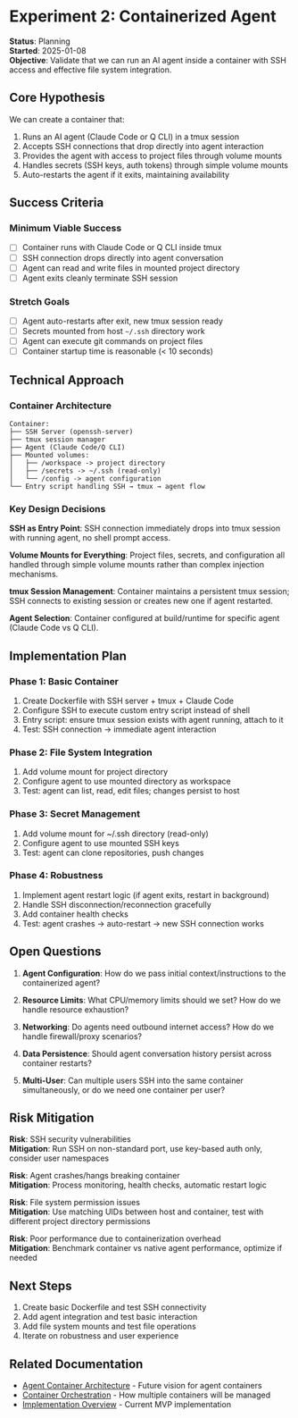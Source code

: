 # Experiment 2: Containerized Agent

**Status**: Planning  
**Started**: 2025-01-08  
**Objective**: Validate that we can run an AI agent inside a container with SSH access and effective file system integration.

## Core Hypothesis

We can create a container that:
1. Runs an AI agent (Claude Code or Q CLI) in a tmux session
2. Accepts SSH connections that drop directly into agent interaction
3. Provides the agent with access to project files through volume mounts
4. Handles secrets (SSH keys, auth tokens) through simple volume mounts
5. Auto-restarts the agent if it exits, maintaining availability

## Success Criteria

### Minimum Viable Success
- [ ] Container runs with Claude Code or Q CLI inside tmux
- [ ] SSH connection drops directly into agent conversation
- [ ] Agent can read and write files in mounted project directory  
- [ ] Agent exits cleanly terminate SSH session

### Stretch Goals
- [ ] Agent auto-restarts after exit, new tmux session ready
- [ ] Secrets mounted from host `~/.ssh` directory work
- [ ] Agent can execute git commands on project files
- [ ] Container startup time is reasonable (< 10 seconds)

## Technical Approach

### Container Architecture
```
Container:
├── SSH Server (openssh-server)
├── tmux session manager
├── Agent (Claude Code/Q CLI)
├── Mounted volumes:
│   ├── /workspace -> project directory
│   ├── /secrets -> ~/.ssh (read-only)
│   └── /config -> agent configuration
└── Entry script handling SSH → tmux → agent flow
```

### Key Design Decisions

**SSH as Entry Point**: SSH connection immediately drops into tmux session with running agent, no shell prompt access.

**Volume Mounts for Everything**: Project files, secrets, and configuration all handled through simple volume mounts rather than complex injection mechanisms.

**tmux Session Management**: Container maintains a persistent tmux session; SSH connects to existing session or creates new one if agent restarted.

**Agent Selection**: Container configured at build/runtime for specific agent (Claude Code vs Q CLI).

## Implementation Plan

### Phase 1: Basic Container
1. Create Dockerfile with SSH server + tmux + Claude Code
2. Configure SSH to execute custom entry script instead of shell
3. Entry script: ensure tmux session exists with agent running, attach to it
4. Test: SSH connection → immediate agent interaction

### Phase 2: File System Integration  
1. Add volume mount for project directory
2. Configure agent to use mounted directory as workspace
3. Test: agent can list, read, edit files; changes persist to host

### Phase 3: Secret Management
1. Add volume mount for ~/.ssh directory (read-only)
2. Configure agent to use mounted SSH keys
3. Test: agent can clone repositories, push changes

### Phase 4: Robustness
1. Implement agent restart logic (if agent exits, restart in background)
2. Handle SSH disconnection/reconnection gracefully  
3. Add container health checks
4. Test: agent crashes → auto-restart → new SSH connection works

## Open Questions

1. **Agent Configuration**: How do we pass initial context/instructions to the containerized agent?

2. **Resource Limits**: What CPU/memory limits should we set? How do we handle resource exhaustion?

3. **Networking**: Do agents need outbound internet access? How do we handle firewall/proxy scenarios?

4. **Data Persistence**: Should agent conversation history persist across container restarts?

5. **Multi-User**: Can multiple users SSH into the same container simultaneously, or do we need one container per user?

## Risk Mitigation

**Risk**: SSH security vulnerabilities  
**Mitigation**: Run SSH on non-standard port, use key-based auth only, consider user namespaces

**Risk**: Agent crashes/hangs breaking container  
**Mitigation**: Process monitoring, health checks, automatic restart logic  

**Risk**: File system permission issues  
**Mitigation**: Use matching UIDs between host and container, test with different project directory permissions

**Risk**: Poor performance due to containerization overhead  
**Mitigation**: Benchmark container vs native agent performance, optimize if needed

## Next Steps

1. Create basic Dockerfile and test SSH connectivity
2. Add agent integration and test basic interaction
3. Add file system mounts and test file operations  
4. Iterate on robustness and user experience

## Related Documentation

- [Agent Container Architecture](../architecture/agent-container.md) - Future vision for agent containers
- [Container Orchestration](../architecture/orchestration.md) - How multiple containers will be managed
- [Implementation Overview](../../design/implementation-overview.md) - Current MVP implementation